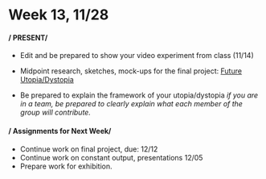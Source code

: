 # Week 13, 11/28 

#### / PRESENT/
* Edit and be prepared to show your video experiment from class (11/14)

* Midpoint research, sketches, mock-ups for the final project: [Future Utopia/Dystopia](future.md) 
* Be prepared to explain the framework of your utopia/dystopia
*if you are in a team, be prepared to clearly explain what each member of the group will contribute.*

#### / Assignments for Next Week/
* Continue work on final project, due: 12/12
* Continue work on constant output, presentations 12/05
* Prepare work for exhibition. 
